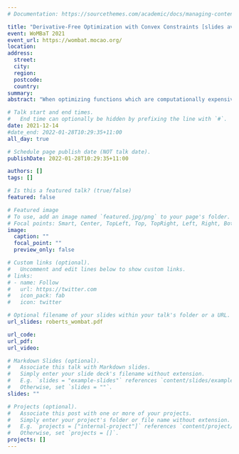```yaml
---
# Documentation: https://sourcethemes.com/academic/docs/managing-content/

title: "Derivative-Free Optimization with Convex Constraints [slides available]"
event: WoMBaT 2021
event_url: https://wombat.mocao.org/
location:
address:
  street:
  city:
  region:
  postcode:
  country:
summary:
abstract: "When optimizing functions which are computationally expensive and/or noisy, gradient information is often impractical to obtain or inaccurate. As a result, so-called 'derivative-free' optimization (DFO) methods are a suitable alternative. In this talk, I will show how existing methods for interpolation-based DFO can be extended to nonconvex problems with convex constraints, accessed only through projections. I will introduce a worst-case complexity analysis and show how existing geometric considerations of model accuracy (from the unconstrained setting) can be generalized to the constrained case. I will then show numerical results in the case of nonlinear least-squares optimization. This is joint work with Matthew Hough (University of Queensland and University of Waterloo)."

# Talk start and end times.
#   End time can optionally be hidden by prefixing the line with `#`.
date: 2021-12-14
#date_end: 2022-01-28T10:29:35+11:00
all_day: true

# Schedule page publish date (NOT talk date).
publishDate: 2022-01-28T10:29:35+11:00

authors: []
tags: []

# Is this a featured talk? (true/false)
featured: false

# Featured image
# To use, add an image named `featured.jpg/png` to your page's folder. 
# Focal points: Smart, Center, TopLeft, Top, TopRight, Left, Right, BottomLeft, Bottom, BottomRight.
image:
  caption: ""
  focal_point: ""
  preview_only: false

# Custom links (optional).
#   Uncomment and edit lines below to show custom links.
# links:
# - name: Follow
#   url: https://twitter.com
#   icon_pack: fab
#   icon: twitter

# Optional filename of your slides within your talk's folder or a URL.
url_slides: roberts_wombat.pdf

url_code:
url_pdf:
url_video:

# Markdown Slides (optional).
#   Associate this talk with Markdown slides.
#   Simply enter your slide deck's filename without extension.
#   E.g. `slides = "example-slides"` references `content/slides/example-slides.md`.
#   Otherwise, set `slides = ""`.
slides: ""

# Projects (optional).
#   Associate this post with one or more of your projects.
#   Simply enter your project's folder or file name without extension.
#   E.g. `projects = ["internal-project"]` references `content/project/deep-learning/index.md`.
#   Otherwise, set `projects = []`.
projects: []
---
```

